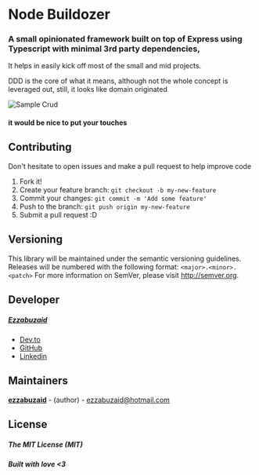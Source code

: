 # Node Buildozer

### A small opinionated framework built on top of Express using Typescript with minimal 3rd party dependencies,

It helps in easily kick off most of the small and mid projects.

DDD is the core of what it means, although not the whole concept is leveraged out, still, it looks like domain originated

![Sample Crud](https://media-exp1.licdn.com/dms/image/C4D22AQFXto7aXpbAfw/feedshare-shrink_800/0?e=1583971200&v=beta&t=chjQfyxTaYaqpH4NYWJ0v_Rcns1L-QwLqYae_UK7swE)

#### it would be nice to put your touches

## Contributing
Don't hesitate to open issues and make a pull request to help improve code
1.  Fork it!
2.  Create your feature branch: `git checkout -b my-new-feature`
3.  Commit your changes: `git commit -m 'Add some feature'`
4.  Push to the branch: `git push origin my-new-feature`
5.  Submit a pull request :D
  
## Versioning

This library will be maintained under the semantic versioning guidelines.
Releases will be numbered with the following format:
`<major>.<minor>.<patch>`
For more information on SemVer, please visit http://semver.org.

## Developer
##### [Ezzabuzaid](mailto:ezzabuzaid@hotmail.com)
- [Dev.to](https://dev.to/ezzabuzaid)
- [GitHub](https://github.com/ezzabuzaid)
- [Linkedin](https://www.linkedin.com/in/ezzabuzaid)

## Maintainers
 [**ezzabuzaid**](https://github.com/ezzabuzaid) - (author) - ezzabuzaid@hotmail.com


## License
##### The MIT License (MIT)

##### Built with love <3

<!--stackedit_data:
eyJoaXN0b3J5IjpbLTg0MjUzMjg2NV19
-->